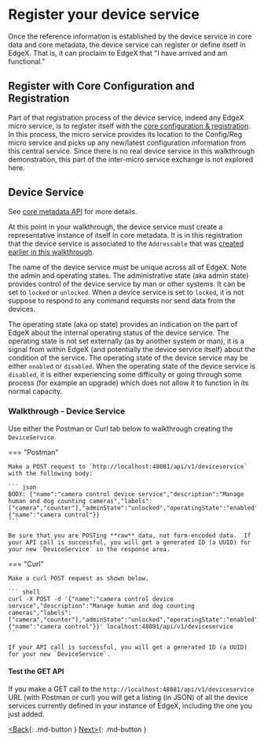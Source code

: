 # Register your device service

Once the reference information is established by the device service in
core data and core metadata, the device service can register or define
itself in EdgeX. That is, it can proclaim to EdgeX that "I have arrived
and am functional."

## Register with Core Configuration and Registration

Part of that registration process of the device service, indeed any
EdgeX micro service, is to register itself with the [core configuration &
registration](../microservices/configuration/ConfigurationAndRegistry.md). In this process, the micro service provides its location
to the Config/Reg micro service and picks up any new/latest
configuration information from this central service. Since there is no
real device service in this walkthrough demonstration, this part of the inter-micro
service exchange is not explored here.

## Device Service

See [core metadata API](https://app.swaggerhub.com/apis-docs/EdgeXFoundry1/core-metadata/1.2.0) for more details.

At this point in your walkthrough, the device service must create a representative instance of itself in core
metadata. It is in this registration that the device service is
associated to the `Addressable` that was [created earlier in this walkthrough](./Ch-WalkthroughData.md#walk-through-addressables). 

The name of the device service must be unique across all of EdgeX. Note
the admin and operating states. The administrative state (aka admin
state) provides control of the device service by man or other systems.
It can be set to `locked` or `unlocked`. When a device service is set to
`locked`, it is not suppose to respond to any command requests nor send
data from the devices. 

The operating state (aka op state) provides an
indication on the part of EdgeX about the internal operating status of
the device service. The operating state is not set externally (as by
another system or man), it is a signal from within EdgeX (and
potentially the device service itself) about the condition of the
service. The operating state of the device service may be either `enabled`
or `disabled`. When the operating state of the device service is `disabled`,
it is either experiencing some difficulty or going through some process
(for example an upgrade) which does not allow it to function in its
normal capacity.

### Walkthrough - Device Service

Use either the Postman or Curl tab below to walkthrough creating the `DeviceService`.

=== "Postman"

    Make a POST request to `http://localhost:48081/api/v1/deviceservice` with the following body:

    ``` json
    BODY: {"name":"camera control device service","description":"Manage human and dog counting cameras","labels":["camera","counter"],"adminState":"unlocked","operatingState":"enabled","addressable":  
    {"name":"camera control"}}
    ```

    Be sure that you are POSTing **raw** data, not form-encoded data.  If your API call is successful, you will get a generated ID (a UUID) for your new `DeviceService` in the response area.

=== "Curl"

    Make a curl POST request as shown below.

    ``` shell
    curl -X POST -d '{"name":"camera control device service","description":"Manage human and dog counting cameras","labels":["camera","counter"],"adminState":"unlocked","operatingState":"enabled","addressable": {"name":"camera control"}}' localhost:48081/api/v1/deviceservice
    ```

    If your API call is successful, you will get a generated ID (a UUID) for your new `DeviceService`.

#### Test the GET API
If you make a GET call to the `http://localhost:48081/api/v1/deviceservice` URL (with Postman or curl) you will get a listing (in JSON) of all the device services currently defined
in your instance of EdgeX, including the one you just added.

[<Back](Ch-WalkthroughDeviceProfile.md){: .md-button } [Next>](Ch-WalkthroughProvision.md){: .md-button }
